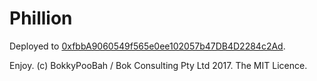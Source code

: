 # Phillion

Deployed to [0xfbbA9060549f565e0ee102057b47DB4D2284c2Ad](https://etherscan.io/token/0xfbbA9060549f565e0ee102057b47DB4D2284c2Ad#balances).

Enjoy. (c) BokkyPooBah / Bok Consulting Pty Ltd 2017. The MIT Licence.